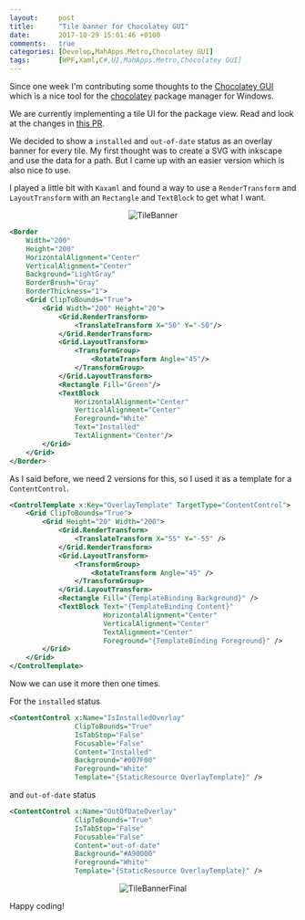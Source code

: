 ```yaml
---
layout:     post
title:      "Tile banner for Chocolatey GUI"
date:       2017-10-29 15:01:46 +0100
comments:   true
categories: [Develop,MahApps.Metro,Chocolatey GUI]
tags:       [WPF,Xaml,C#,UI,MahApps.Metro,Chocolatey GUI]
---
```


Since one week I'm contributing some thoughts to the [Chocolatey GUI](https://github.com/chocolatey/ChocolateyGUI) which is a nice tool for the [chocolatey](https://chocolatey.org/) package manager for Windows.

We are currently implementing a tile UI for the package view. Read and look at the changes in [this PR](https://github.com/chocolatey/ChocolateyGUI/pull/518).

We decided to show a `installed` and `out-of-date` status as an overlay banner for every tile. My first thought was to create a SVG with inkscape and use the data for a path. But I came up with an easier version which is also nice to use.

I played a little bit with `Kaxaml` and found a way to use a `RenderTransform` and `LayoutTransform` with an `Rectangle` and `TextBlock` to get what I want.

<div align="center">
    <img alt="TileBanner" src="{{ site.url }}/images/tile_banner.png">
</div>

```xml
<Border
    Width="200"
    Height="200"
    HorizontalAlignment="Center"
    VerticalAlignment="Center"
    Background="LightGray"
    BorderBrush="Gray"
    BorderThickness="1">
    <Grid ClipToBounds="True">
        <Grid Width="200" Height="20">
            <Grid.RenderTransform>
                <TranslateTransform X="50" Y="-50"/>
            </Grid.RenderTransform>
            <Grid.LayoutTransform>
                <TransformGroup>
                    <RotateTransform Angle="45"/>
                </TransformGroup>
            </Grid.LayoutTransform>
            <Rectangle Fill="Green"/>
            <TextBlock
                HorizontalAlignment="Center"
                VerticalAlignment="Center"
                Foreground="White"
                Text="Installed"
                TextAlignment="Center"/>
        </Grid>
    </Grid>
</Border>
```

As I said before, we need 2 versions for this, so I used it as a template for a `ContentControl`.

```xml
<ControlTemplate x:Key="OverlayTemplate" TargetType="ContentControl">
    <Grid ClipToBounds="True">
        <Grid Height="20" Width="200">
            <Grid.RenderTransform>
                <TranslateTransform X="55" Y="-55" />
            </Grid.RenderTransform>
            <Grid.LayoutTransform>
                <TransformGroup>
                    <RotateTransform Angle="45" />
                </TransformGroup>
            </Grid.LayoutTransform>
            <Rectangle Fill="{TemplateBinding Background}" />
            <TextBlock Text="{TemplateBinding Content}"
                       HorizontalAlignment="Center"
                       VerticalAlignment="Center"
                       TextAlignment="Center"
                       Foreground="{TemplateBinding Foreground}" />
        </Grid>
    </Grid>
</ControlTemplate>
```

Now we can use it more then one times.

For the `installed` status

```xml
<ContentControl x:Name="IsInstalledOverlay"
                ClipToBounds="True"
                IsTabStop="False"
                Focusable="False"
                Content="Installed"
                Background="#007F00"
                Foreground="White"
                Template="{StaticResource OverlayTemplate}" />
```

and `out-of-date` status

```xml
<ContentControl x:Name="OutOfDateOverlay"
                ClipToBounds="True"
                IsTabStop="False"
                Focusable="False"
                Content="out-of-date"
                Background="#A90000"
                Foreground="White"
                Template="{StaticResource OverlayTemplate}" />
```

<div align="center">
    <img alt="TileBannerFinal" src="{{ site.url }}/images/tile_banner_final.png">
</div>

Happy coding!
